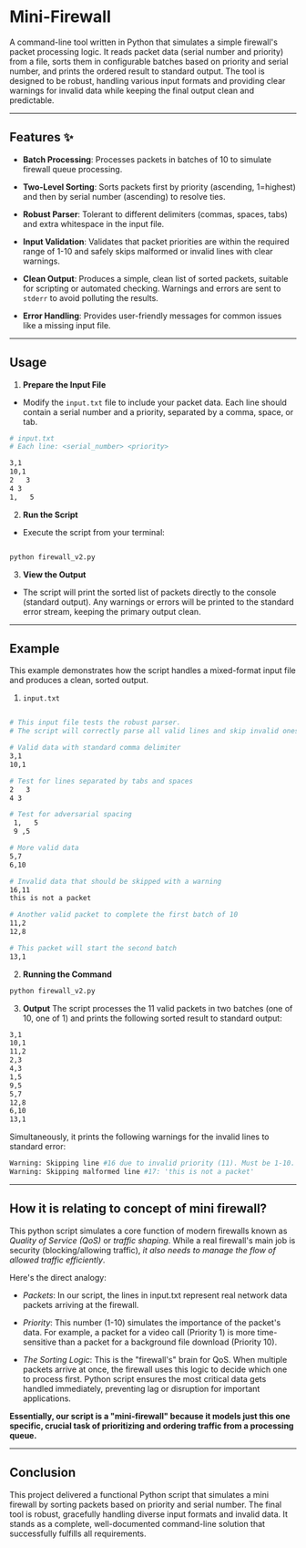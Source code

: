 # Mini-Firewall

A command-line tool written in Python that simulates a simple firewall's packet processing logic. It reads packet data (serial number and priority) from a file, sorts them in configurable batches based on priority and serial number, and prints the ordered result to standard output.
The tool is designed to be robust, handling various input formats and providing clear warnings for invalid data while keeping the final output clean and predictable.

---

## Features ✨
- **Batch Processing**: Processes packets in batches of 10 to simulate firewall queue processing.

- **Two-Level Sorting**: Sorts packets first by priority (ascending, 1=highest) and then by serial number (ascending) to resolve ties.

- **Robust Parser**: Tolerant to different delimiters (commas, spaces, tabs) and extra whitespace in the input file.

- **Input Validation**: Validates that packet priorities are within the required range of 1-10 and safely skips malformed or invalid lines with clear warnings.

- **Clean Output**: Produces a simple, clean list of sorted packets, suitable for scripting or automated checking. Warnings and errors are sent to `stderr` to avoid polluting the results.

- **Error Handling**: Provides user-friendly messages for common issues like a missing input file.

---

## Usage
1. **Prepare the Input File**
- Modify the `input.txt` file to include your packet data. Each line should contain a serial number and a priority, separated by a comma, space, or tab.
```bash
# input.txt
# Each line: <serial_number> <priority>

3,1
10,1
2	3
4 3
1,   5
```

2. **Run the Script**
- Execute the script from your terminal:
```bash

python firewall_v2.py
```
3. **View the Output**
- The script will print the sorted list of packets directly to the console (standard output). Any warnings or errors will be printed to the standard error stream, keeping the primary output clean.

---

## Example
This example demonstrates how the script handles a mixed-format input file and produces a clean, sorted output.
1. `input.txt`
```bash

# This input file tests the robust parser.
# The script will correctly parse all valid lines and skip invalid ones.

# Valid data with standard comma delimiter
3,1
10,1

# Test for lines separated by tabs and spaces
2	3
4 3

# Test for adversarial spacing
 1,   5
 9 ,5

# More valid data
5,7
6,10

# Invalid data that should be skipped with a warning
16,11
this is not a packet

# Another valid packet to complete the first batch of 10
11,2
12,8

# This packet will start the second batch
13,1
```
2. **Running the Command**
```bash
python firewall_v2.py
```
3. **Output**
The script processes the 11 valid packets in two batches (one of 10, one of 1) and prints the following sorted result to standard output:
```bash
3,1
10,1
11,2
2,3
4,3
1,5
9,5
5,7
12,8
6,10
13,1
```
Simultaneously, it prints the following warnings for the invalid lines to standard error:
```bash
Warning: Skipping line #16 due to invalid priority (11). Must be 1-10.
Warning: Skipping malformed line #17: 'this is not a packet'
```

---

## How it is relating to concept of mini firewall?
This python script simulates a core function of modern firewalls known as *Quality of Service (QoS)* or *traffic shaping*. While a real firewall's main job is security (blocking/allowing traffic), _it also needs to manage the flow of allowed traffic efficiently_.

Here's the direct analogy:

- *Packets*: In our script, the lines in input.txt represent real network data packets arriving at the firewall.

- *Priority*: This number (1-10) simulates the importance of the packet's data. For example, a packet for a video call (Priority 1) is more time-sensitive than a packet for a background file download (Priority 10).

- *The Sorting Logic*: This is the "firewall's" brain for QoS. When multiple packets arrive at once, the firewall uses this logic to decide which one to process first. Python script ensures the most critical data gets handled immediately, preventing lag or disruption for important applications.

**Essentially, our script is a "mini-firewall" because it models just this one specific, crucial task of prioritizing and ordering traffic from a processing queue.**

---

## Conclusion
This project delivered a functional Python script that simulates a mini firewall by sorting packets based on priority and serial number. The final tool is robust, gracefully handling diverse input formats and invalid data. It stands as a complete, well-documented command-line solution that successfully fulfills all requirements.




